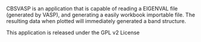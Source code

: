 CBSVASP is an application that is capable of reading a EIGENVAL file (generated by VASP), and generating a easily workbook importable file. The resulting data when plotted will immediately
generated a band structure.

This application is released under the GPL v2 License





